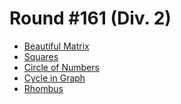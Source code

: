 # Round #161 (Div. 2)

* [Beautiful Matrix][]
* [Squares][]
* [Circle of Numbers][]
* [Cycle in Graph][]
* [Rhombus][]

[Beautiful Matrix]:  http://codeforces.com/contest/263/problem/A
[Squares]:           http://codeforces.com/contest/263/problem/B
[Circle of Numbers]: http://codeforces.com/contest/263/problem/C
[Cycle in Graph]:    http://codeforces.com/contest/263/problem/D
[Rhombus]:           http://codeforces.com/contest/263/problem/E
